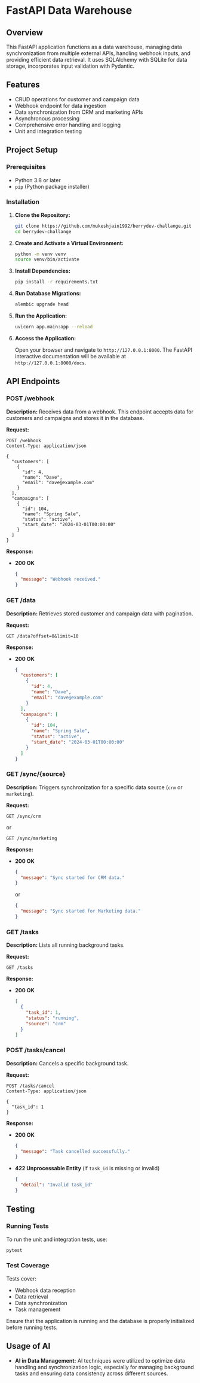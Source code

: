 # FastAPI Data Warehouse

## Overview

This FastAPI application functions as a data warehouse, managing data synchronization from multiple external APIs, handling webhook inputs, and providing efficient data retrieval. It uses SQLAlchemy with SQLite for data storage, incorporates input validation with Pydantic.

## Features

- CRUD operations for customer and campaign data
- Webhook endpoint for data ingestion
- Data synchronization from CRM and marketing APIs
- Asynchronous processing
- Comprehensive error handling and logging
- Unit and integration testing

## Project Setup

### Prerequisites

- Python 3.8 or later
- `pip` (Python package installer)

### Installation

1. **Clone the Repository:**

    ```bash
    git clone https://github.com/mukeshjain1992/berrydev-challange.git
    cd berrydev-challange
    ```

2. **Create and Activate a Virtual Environment:**

    ```bash
    python -m venv venv
    source venv/bin/activate
    ```

3. **Install Dependencies:**

    ```bash
    pip install -r requirements.txt
    ```

4. **Run Database Migrations:**

    ```bash
    alembic upgrade head
    ```

5. **Run the Application:**

    ```bash
    uvicorn app.main:app --reload
    ```

6. **Access the Application:**

    Open your browser and navigate to `http://127.0.0.1:8000`. The FastAPI interactive documentation will be available at `http://127.0.0.1:8000/docs`.

## API Endpoints

### POST /webhook

**Description:** Receives data from a webhook. This endpoint accepts data for customers and campaigns and stores it in the database.

**Request:**

```http
POST /webhook
Content-Type: application/json

{
  "customers": [
    {
      "id": 4,
      "name": "Dave",
      "email": "dave@example.com"
    }
  ],
  "campaigns": [
    {
      "id": 104,
      "name": "Spring Sale",
      "status": "active",
      "start_date": "2024-03-01T00:00:00"
    }
  ]
}
```

**Response:**

- **200 OK**

  ```json
  {
    "message": "Webhook received."
  }
  ```

### GET /data

**Description:** Retrieves stored customer and campaign data with pagination.

**Request:**

```http
GET /data?offset=0&limit=10
```

**Response:**

- **200 OK**

  ```json
  {
    "customers": [
      {
        "id": 4,
        "name": "Dave",
        "email": "dave@example.com"
      }
    ],
    "campaigns": [
      {
        "id": 104,
        "name": "Spring Sale",
        "status": "active",
        "start_date": "2024-03-01T00:00:00"
      }
    ]
  }
  ```

### GET /sync/{source}

**Description:** Triggers synchronization for a specific data source (`crm` or `marketing`).

**Request:**

```http
GET /sync/crm
```

or

```http
GET /sync/marketing
```

**Response:**

- **200 OK**

  ```json
  {
    "message": "Sync started for CRM data."
  }
  ```

  or

  ```json
  {
    "message": "Sync started for Marketing data."
  }
  ```

### GET /tasks

**Description:** Lists all running background tasks.

**Request:**

```http
GET /tasks
```

**Response:**

- **200 OK**

  ```json
  [
    {
      "task_id": 1,
      "status": "running",
      "source": "crm"
    }
  ]
  ```

### POST /tasks/cancel

**Description:** Cancels a specific background task.

**Request:**

```http
POST /tasks/cancel
Content-Type: application/json

{
  "task_id": 1
}
```

**Response:**

- **200 OK**

  ```json
  {
    "message": "Task cancelled successfully."
  }
  ```

- **422 Unprocessable Entity** (if `task_id` is missing or invalid)

  ```json
  {
    "detail": "Invalid task_id"
  }
  ```

## Testing

### Running Tests

To run the unit and integration tests, use:

```bash
pytest
```

### Test Coverage

Tests cover:
- Webhook data reception
- Data retrieval
- Data synchronization
- Task management

Ensure that the application is running and the database is properly initialized before running tests.

## Usage of AI

- **AI in Data Management:** AI techniques were utilized to optimize data handling and synchronization logic, especially for managing background tasks and ensuring data consistency across different sources.